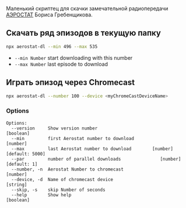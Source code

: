 Маленький скриптец для скачки замечательной радиопередачи [АЭРОСТАТ](http://www.aquarium.ru/misc/aerostat/) Бориса Гребенщикова.

## Скачать ряд эпизодов в текущую папку

```sh
npx aerostat-dl --min 496 --max 535
```

* `--min Number` start downloading with this number
* `--max Number` last episode to download

## Играть эпизод через Chromecast

```sh
npx aerostat-dl --number 100 --device <myChromeCastDeviceName>
```

### Options

```
Options:
  --version     Show version number                                    [boolean]
  --min         first Aerostat number to download                       [number]
  --max         last Aerostat number to download        [number] [default: 5000]
  --par         number of parallel downloads               [number] [default: 1]
  --number, -n  Aerostat Number to chromecast                           [number]
  --device, -d  Name of chromecast device                               [string]
  --skip, -s    skip Number of seconds
  --help        Show help                                              [boolean]
```
